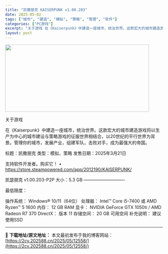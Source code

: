 ```yaml
---
title: "凯撒朋克 KAISERPUNK v1.00.203"
date: 2025-05-02
tags: ["城市", "建造", "模拟", "策略", "管理", "软件"]
categories: ["PC游戏"]
excerpt: "关于游戏 在《Kaiserpunk》中建造一座城市，统治世界。这款宏大的城市建造游戏将以生产为中心的城市建设与策略游戏的征服世界相结合，以20世纪的平行世界为背景。管理你的城市，发展产业，组建军队，击败对手，成为最强大的帝国。 标题：凯撒朋克 类型：模拟、策略 发售日期：2025年3月21日 支持软&hellip;"
layout: post
---
```


<img class="aligncenter size-full wp-image-12555" src="https://2cy.202588.cn/wp-content/uploads/2025/05/2025050213370546.webp" alt="" width="460" height="215" />

关于游戏

在《Kaiserpunk》中建造一座城市，统治世界。这款宏大的城市建造游戏将以生产为中心的城市建设与策略游戏的征服世界相结合，以20世纪的平行世界为背景。管理你的城市，发展产业，组建军队，击败对手，成为最强大的帝国。

标题：凯撒朋克
类型：模拟、策略
发售日期：2025年3月21日

支持软件开发者。购买它！
• https://store.steampowered.com/app/2012190/KAISERPUNK/

凯瑟朋克 v1.00.203-P2P
大小：5.3 GB
—————————-

最低限度：

操作系统： Windows® 10/11（64位）
处理器： Intel™ Core i5-7400 或 AMD Ryzen™ 5 1600
内存： 12 GB RAM
显卡： NVIDIA GeForce GTX 1050ti / AMD Radeon R7 370
DirectX： 版本 11
存储空间： 20 GB 可用空间
补充说明： 建议使用SSD

---
📖 **下载地址/原文地址：** 本文最初发布于我的博客网站：[https://2cy.202588.cn/2025/05/12558/](https://2cy.202588.cn/2025/05/12558/)
